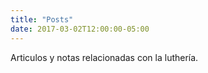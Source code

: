 ```yaml
---
title: "Posts"
date: 2017-03-02T12:00:00-05:00
---
```


Articulos y notas relacionadas con la luthería.
